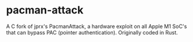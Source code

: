 # pacman-attack
A C fork of jprx's PacmanAttack, a hardware exploit on all Apple M1 SoC's that can bypass PAC (pointer authentication). Originally coded in Rust.
